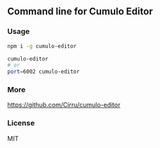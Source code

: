 
Command line for Cumulo Editor
---

### Usage

```bash
npm i -g cumulo-editor
```

```bash
cumulo-editor
# or
port=6002 cumulo-editor
```

### More

https://github.com/Cirru/cumulo-editor

### License

MIT
